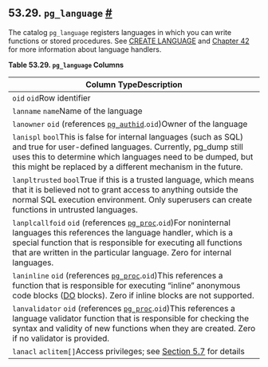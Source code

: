 ## 53.29. `pg_language` [#](#CATALOG-PG-LANGUAGE)

The catalog `pg_language` registers languages in which you can write functions or stored procedures. See [CREATE LANGUAGE](sql-createlanguage "CREATE LANGUAGE") and [Chapter 42](xplang "Chapter 42. Procedural Languages") for more information about language handlers.

**Table 53.29. `pg_language` Columns**

| Column TypeDescription                                                                                                                                                                                                                                                                                           |
| ---------------------------------------------------------------------------------------------------------------------------------------------------------------------------------------------------------------------------------------------------------------------------------------------------------------- |
| `oid` `oid`Row identifier                                                                                                                                                                                                                                                                                        |
| `lanname` `name`Name of the language                                                                                                                                                                                                                                                                             |
| `lanowner` `oid` (references [`pg_authid`](catalog-pg-authid "53.8. pg_authid").`oid`)Owner of the language                                                                                                                                                                                                 |
| `lanispl` `bool`This is false for internal languages (such as SQL) and true for user-defined languages. Currently, pg\_dump still uses this to determine which languages need to be dumped, but this might be replaced by a different mechanism in the future.                                                   |
| `lanpltrusted` `bool`True if this is a trusted language, which means that it is believed not to grant access to anything outside the normal SQL execution environment. Only superusers can create functions in untrusted languages.                                                                              |
| `lanplcallfoid` `oid` (references [`pg_proc`](catalog-pg-proc "53.39. pg_proc").`oid`)For noninternal languages this references the language handler, which is a special function that is responsible for executing all functions that are written in the particular language. Zero for internal languages. |
| `laninline` `oid` (references [`pg_proc`](catalog-pg-proc "53.39. pg_proc").`oid`)This references a function that is responsible for executing “inline” anonymous code blocks ([DO](sql-do "DO") blocks). Zero if inline blocks are not supported.                                                     |
| `lanvalidator` `oid` (references [`pg_proc`](catalog-pg-proc "53.39. pg_proc").`oid`)This references a language validator function that is responsible for checking the syntax and validity of new functions when they are created. Zero if no validator is provided.                                       |
| `lanacl` `aclitem[]`Access privileges; see [Section 5.7](ddl-priv "5.7. Privileges") for details                                                                                                                                                                                                            |